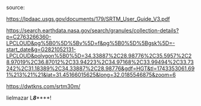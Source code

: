 source:

https://lpdaac.usgs.gov/documents/179/SRTM_User_Guide_V3.pdf

https://search.earthdata.nasa.gov/search/granules/collection-details?p=C2763266360-LPCLOUD&pg%5B0%5D%5Bv%5D=f&pg%5B0%5D%5Bgsk%5D=-start_date&g=G2821052131-LPCLOUD&polygon%5B0%5D=34.33887%2C28.98776%2C35.5957%2C28.97019%2C36.87012%2C33.94223%2C34.97168%2C33.99494%2C33.73242%2C31.18389%2C34.33887%2C28.98776&gdf=HGT&tl=1743353061.691%213%21%21&lat=31.45166015625&long=32.0185546875&zoom=6

https://dwtkns.com/srtm30m/

lielmazar
L***8*******!
